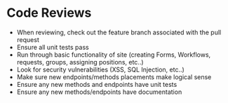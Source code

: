 # Code Reviews

* When reviewing, check out the feature branch associated with the pull request
* Ensure all unit tests pass
* Run through basic functionality of site (creating Forms, Workflows, requests, groups, assigning positions, etc..)
* Look for security vulnerabilities (XSS, SQL Injection, etc..)
* Make sure new endpoints/methods placements make logical sense
* Ensure any new methods and endpoints have unit tests
* Ensure any new methods/endpoints have documentation